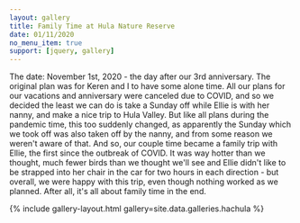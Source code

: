 ```yaml
--- 
layout: gallery
title: Family Time at Hula Nature Reserve 
date: 01/11/2020
no_menu_item: true 
support: [jquery, gallery]
--- 
```


The date: November 1st, 2020 - the day after our 3rd anniversary. The original plan was for Keren and I to have some alone time. All our plans for our vacations and anniversary were canceled due to COVID, and so we decided the least we can do is take a Sunday off while Ellie is with her nanny, and make a nice trip to Hula Valley. But like all plans during the pandemic time, this too suddenly changed, as apparently the Sunday which we took off was also taken off by the nanny, and from some reason we weren't aware of that. And so, our couple time became a family trip with Ellie, the first since the outbreak of COVID. It was way hotter than we thought, much fewer birds than we thought we'll see and Ellie didn't like to be strapped into her chair in the car for two hours in each direction - but overall, we were happy with this trip, even though nothing worked as we planned. After all, it's all about family time in the end.  

{% include gallery-layout.html gallery=site.data.galleries.hachula %} 
